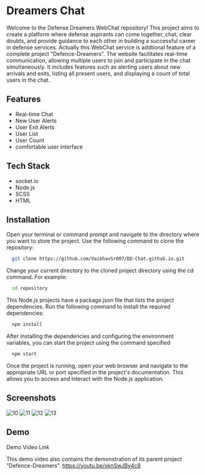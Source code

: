 
# Dreamers Chat

Welcome to the Defense Dreamers WebChat repository! This project aims to create a platform where defense aspirants can come together, chat, clear doubts, and provide guidance to each other in building a successful career in defense services. Actually this WebChat service is addtional feature of a complete project "Defence-Dreamers". The website facilitates real-time communication, allowing multiple users to join and participate in the chat simultaneously. It includes features such as alerting users about new arrivals and exits, listing all present users, and displaying a count of total users in the chat.


## Features

- Real-time Chat
- New User Alerts
- User Exit Alerts
- User List
- User Count
- comfortable user interface


## Tech Stack

- socket.io
- Node.js
- SCSS
- HTML


## Installation

Open your terminal or command prompt and navigate to the directory where you want to store the project. Use the following command to clone the repository:

```bash
  git clone https://github.com/VaibhavSr007/DD-Chat.github.io.git
```
    
Change your current directory to the cloned project directory using the cd command. For example:
```bash
  cd repository
```

This Node.js projects have a package.json file that lists the project dependencies. Run the following command to install the required dependencies:
```bash
  npm install
```

After installing the dependencies and configuring the environment variables, you can start the project using the command specified
```bash
  npm start
```

Once the project is running, open your web browser and navigate to the appropriate URL or port specified in the project's documentation. This allows you to access and interact with the Node.js application.


## Screenshots

![10](https://github.com/VaibhavSr007/DD-Chat.github.io/assets/99118025/beecac38-cb7f-47cc-821a-a57bfb309e44)
![11](https://github.com/VaibhavSr007/DD-Chat.github.io/assets/99118025/709ebc62-3b86-4a8c-952e-39d7ae0215f9)
![12](https://github.com/VaibhavSr007/DD-Chat.github.io/assets/99118025/171672de-0845-49d9-b613-e3b966fffce5)
![13](https://github.com/VaibhavSr007/DD-Chat.github.io/assets/99118025/031743ed-39a7-4ba5-ab5b-b08971c9d0e3)


## Demo


Demo Video Link

This demo video also contains the demonstration of its parent project "Defence-Dreamers".
https://youtu.be/xknSwJBy4c8

